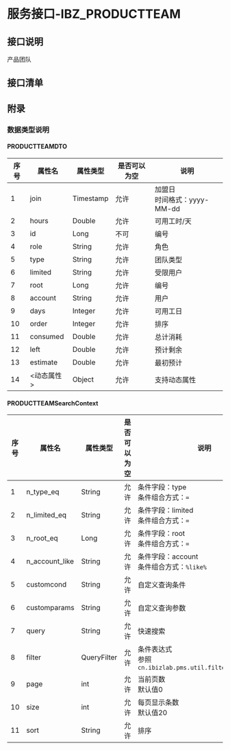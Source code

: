 # 服务接口-IBZ_PRODUCTTEAM
## 接口说明
产品团队

## 接口清单
## 附录
### 数据类型说明
#### PRODUCTTEAMDTO
| 序号 | 属性名 | 属性类型 | 是否可以为空 | 说明 |
| ---- | ---- | ---- | ---- | ---- |
| 1 | join | Timestamp | 允许 | 加盟日<br>时间格式：yyyy-MM-dd |
| 2 | hours | Double | 允许 | 可用工时/天 |
| 3 | id | Long | 不可 | 编号 |
| 4 | role | String | 允许 | 角色 |
| 5 | type | String | 允许 | 团队类型 |
| 6 | limited | String | 允许 | 受限用户 |
| 7 | root | Long | 允许 | 编号 |
| 8 | account | String | 允许 | 用户 |
| 9 | days | Integer | 允许 | 可用工日 |
| 10 | order | Integer | 允许 | 排序 |
| 11 | consumed | Double | 允许 | 总计消耗 |
| 12 | left | Double | 允许 | 预计剩余 |
| 13 | estimate | Double | 允许 | 最初预计 |
| 14 | <动态属性> | Object | 允许 | 支持动态属性 |

#### PRODUCTTEAMSearchContext
| 序号 | 属性名 | 属性类型 | 是否可以为空 | 说明 |
| ---- | ---- | ---- | ---- | ---- |
| 1 | n_type_eq | String | 允许 | 条件字段：type<br>条件组合方式：`=` |
| 2 | n_limited_eq | String | 允许 | 条件字段：limited<br>条件组合方式：`=` |
| 3 | n_root_eq | Long | 允许 | 条件字段：root<br>条件组合方式：`=` |
| 4 | n_account_like | String | 允许 | 条件字段：account<br>条件组合方式：`%like%` |
| 5 | customcond | String | 允许 | 自定义查询条件 |
| 6 | customparams | String | 允许 | 自定义查询参数 |
| 7 | query | String | 允许 | 快速搜索 |
| 8 | filter | QueryFilter | 允许 | 条件表达式<br>参照`cn.ibizlab.pms.util.filter.QueryFilter` |
| 9 | page | int | 允许 | 当前页数<br>默认值0 |
| 10 | size | int | 允许 | 每页显示条数<br>默认值20 |
| 11 | sort | String | 允许 | 排序 |
